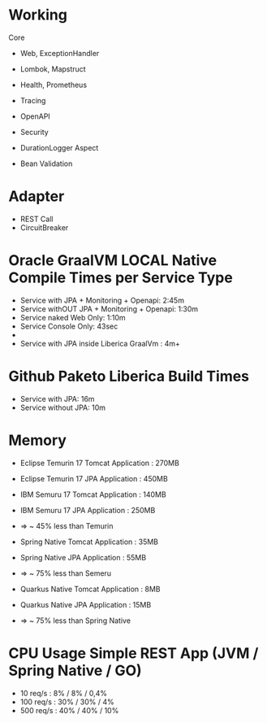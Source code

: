 # Working
Core
- Web, ExceptionHandler
- Lombok, Mapstruct

- Health, Prometheus
- Tracing
- OpenAPI

- Security

- DurationLogger Aspect
- Bean Validation

# Adapter
- REST Call
- CircuitBreaker

# Oracle GraalVM LOCAL Native Compile Times per Service Type

- Service with JPA + Monitoring + Openapi: 2:45m
- Service withOUT JPA + Monitoring + Openapi: 1:30m
- Service naked Web Only: 1:10m
- Service Console Only: 43sec
- 
- Service with JPA inside Liberica GraalVm : 4m+           

# Github Paketo Liberica Build Times
- Service with JPA: 16m
- Service without JPA: 10m
                              
# Memory
- Eclipse Temurin 17 Tomcat Application : 270MB 
- Eclipse Temurin 17 JPA Application    : 450MB

- IBM Semuru 17 Tomcat Application      : 140MB
- IBM Semuru 17 JPA Application         : 250MB
- => ~ 45% less than Temurin

- Spring Native Tomcat Application      : 35MB
- Spring Native JPA Application         : 55MB
- => ~ 75% less than Semeru

- Quarkus Native Tomcat Application     : 8MB
- Quarkus Native JPA Application        : 15MB
- => ~ 75% less than Spring Native
        
# CPU Usage Simple REST App (JVM / Spring Native / GO)
- 10 req/s :  8%  / 8%  / 0,4%
- 100 req/s : 30% / 30% / 4%
- 500 req/s : 40% / 40% / 10%